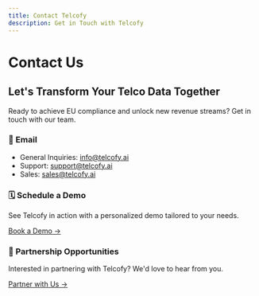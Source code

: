 ```yaml
---
title: Contact Telcofy
description: Get in Touch with Telcofy
---
```


# Contact Us

## Let's Transform Your Telco Data Together

Ready to achieve EU compliance and unlock new revenue streams? Get in touch with our team.

### 📧 Email
- General Inquiries: [info@telcofy.ai](mailto:info@telcofy.ai)
- Support: [support@telcofy.ai](mailto:support@telcofy.ai)
- Sales: [sales@telcofy.ai](mailto:sales@telcofy.ai)

### 🗓️ Schedule a Demo
See Telcofy in action with a personalized demo tailored to your needs.

[Book a Demo →](mailto:sales@telcofy.ai?subject=Demo%20Request)

### 🤝 Partnership Opportunities
Interested in partnering with Telcofy? We'd love to hear from you.

[Partner with Us →](mailto:partnerships@telcofy.ai)
